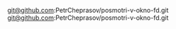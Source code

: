 git@github.com:PetrCheprasov/posmotri-v-okno-fd.git
git@github.com:PetrCheprasov/posmotri-v-okno-fd.git